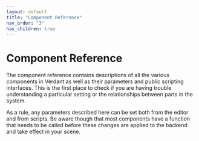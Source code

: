 ```yaml
---
layout: default
title: "Component Reference"
nav_order: "3"
has_children: true
---
```


# Component Reference

The component reference contains descriptions of all the various components in Verdant as well as their parameters and public scripting interfaces. This is the first place to check if you are having trouble understanding a particular setting or the relationships between parts in the system.

As a rule, any parameters described here can be set both from the editor and from scripts. Be aware though that most components have a function that needs to be called before these changes are applied to the backend and take effect in your scene. 

